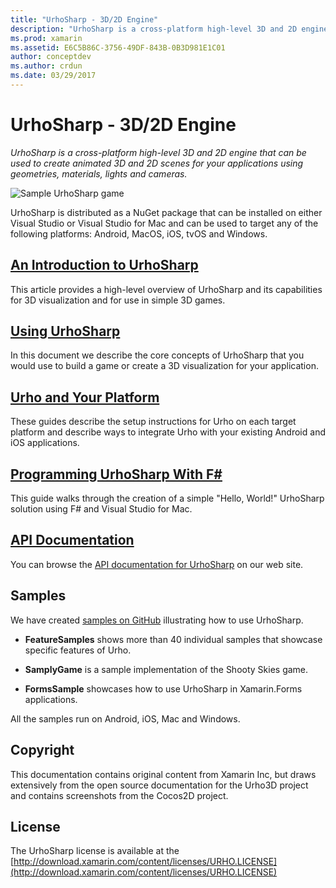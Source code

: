 ```yaml
---
title: "UrhoSharp - 3D/2D Engine"
description: "UrhoSharp is a cross-platform high-level 3D and 2D engine that can be used to create animated 3D and 2D scenes for your applications using geometries, materials, lights and cameras."
ms.prod: xamarin
ms.assetid: E6C5B86C-3756-49DF-843B-0B3D981E1C01
author: conceptdev
ms.author: crdun
ms.date: 03/29/2017
---
```

# UrhoSharp - 3D/2D Engine

_UrhoSharp is a cross-platform high-level 3D and 2D engine that can be used to create animated 3D and 2D scenes for your applications using geometries, materials, lights and cameras._

![Sample UrhoSharp game](images/video.gif)

UrhoSharp is distributed as a NuGet package that can be installed on
either Visual Studio or Visual Studio for Mac and can be
used to target any of the following platforms: Android, MacOS, iOS, tvOS and Windows.

## [An Introduction to UrhoSharp](~/graphics-games/urhosharp/introduction.md)

This article provides a high-level overview of UrhoSharp and its
capabilities for 3D visualization and for use in simple 3D games.

## [Using UrhoSharp](~/graphics-games/urhosharp/using.md)

In this document we describe the core concepts of UrhoSharp that you
would use to build a game or create a 3D visualization for your
application.

## [Urho and Your Platform](~/graphics-games/urhosharp/platform/index.md)

These guides describe the setup instructions for Urho on each target
platform and describe ways to integrate Urho with your existing
Android and iOS applications.

## [Programming UrhoSharp With F#](~/graphics-games/urhosharp/fsharp.md)

This guide walks through the creation of a simple "Hello, World!" UrhoSharp solution using F# and Visual Studio for Mac.

## [API Documentation](https://developer.xamarin.com/api/root/Urho/)

You can browse the [API documentation for UrhoSharp](https://developer.xamarin.com/api/root/Urho/) on our web site.

## Samples

We have created [samples on GitHub](http://github.com/xamarin/urho-samples) illustrating how to
use UrhoSharp.

- **FeatureSamples** shows more than 40 individual samples that showcase specific features of Urho.

- **SamplyGame** is a sample implementation of the Shooty Skies game.

- **FormsSample** showcases how to use UrhoSharp in Xamarin.Forms applications.

All the samples run on Android, iOS, Mac and Windows.

## Copyright

This documentation contains original content from Xamarin Inc, but
draws extensively from the open source documentation for the Urho3D
project and contains screenshots from the Cocos2D project.

## License

The UrhoSharp license is available at the [http://download.xamarin.com/content/licenses/URHO.LICENSE](http://download.xamarin.com/content/licenses/URHO.LICENSE)


